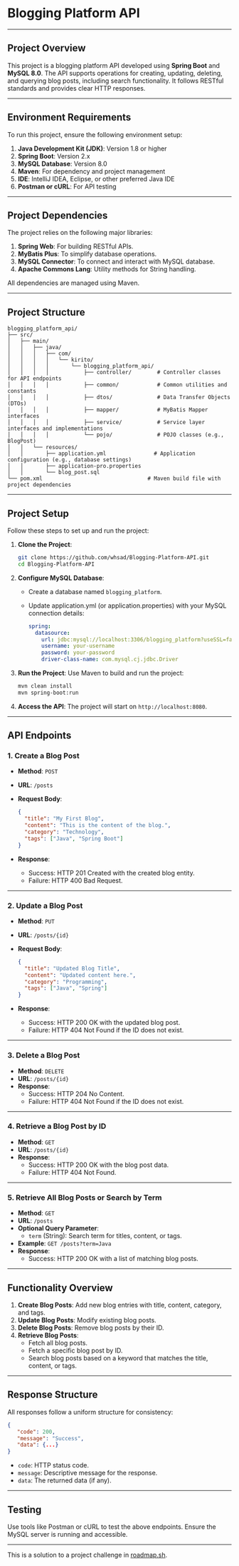 # Blogging Platform API

------

## **Project Overview**

This project is a blogging platform API developed using **Spring Boot** and **MySQL 8.0**. The API supports operations for creating, updating, deleting, and querying blog posts, including search functionality. It follows RESTful standards and provides clear HTTP responses.

------

## **Environment Requirements**

To run this project, ensure the following environment setup:

1. **Java Development Kit (JDK)**: Version 1.8 or higher
2. **Spring Boot**: Version 2.x
3. **MySQL Database**: Version 8.0
4. **Maven**: For dependency and project management
5. **IDE**: IntelliJ IDEA, Eclipse, or other preferred Java IDE
6. **Postman or cURL**: For API testing

------

## **Project Dependencies**

The project relies on the following major libraries:

1. **Spring Web**: For building RESTful APIs.
2. **MyBatis Plus**: To simplify database operations.
3. **MySQL Connector**: To connect and interact with MySQL database.
4. **Apache Commons Lang**: Utility methods for String handling.

All dependencies are managed using Maven.

------

## **Project Structure**

```plaintext
blogging_platform_api/
├── src/
│   ├── main/
│   │   ├── java/
│   │   │   ├── com/
│   │   │   │   └── kirito/
│   │   │   │       └── blogging_platform_api/
│   │   │   │           ├── controller/        # Controller classes for API endpoints
│   │   │   │           ├── common/            # Common utilities and constants
│   │   │   │           ├── dtos/              # Data Transfer Objects (DTOs)
│   │   │   │           ├── mapper/            # MyBatis Mapper interfaces
│   │   │   │           ├── service/           # Service layer interfaces and implementations
│   │   │   │           └── pojo/              # POJO classes (e.g., BlogPost)
│   │   └── resources/
│   │       ├── application.yml               # Application configuration (e.g., database settings)
│   │       ├── application-pro.properties
│   │       └── blog_post.sql                       
└── pom.xml                                 # Maven build file with project dependencies
```

------

## **Project Setup**

Follow these steps to set up and run the project:

1. **Clone the Project**:

   ```bash
   git clone https://github.com/whsad/Blogging-Platform-API.git
   cd Blogging-Platform-API
   ```

2. **Configure MySQL Database**:

   - Create a database named `blogging_platform`.

   - Update application.yml  (or application.properties) with your MySQL connection details:

     ```yaml
     spring:
       datasource:
         url: jdbc:mysql://localhost:3306/blogging_platform?useSSL=false&serverTimezone=UTC
         username: your-username
         password: your-password
         driver-class-name: com.mysql.cj.jdbc.Driver
     ```

3. **Run the Project**:
    Use Maven to build and run the project:

   ```bash
   mvn clean install
   mvn spring-boot:run
   ```

4. **Access the API**:
    The project will start on `http://localhost:8080`.

------

## **API Endpoints**

### 1. **Create a Blog Post**

- **Method**: `POST`

- **URL**: `/posts`

- **Request Body**:

  ```json
  {
    "title": "My First Blog",
    "content": "This is the content of the blog.",
    "category": "Technology",
    "tags": ["Java", "Spring Boot"]
  }
  ```

- **Response**:

  - Success: HTTP 201 Created with the created blog entity.
  - Failure: HTTP 400 Bad Request.

------

### 2. **Update a Blog Post**

- **Method**: `PUT`

- **URL**: `/posts/{id}`

- **Request Body**:

  ```json
  {
    "title": "Updated Blog Title",
    "content": "Updated content here.",
    "category": "Programming",
    "tags": ["Java", "Spring"]
  }
  ```

- **Response**:

  - Success: HTTP 200 OK with the updated blog post.
  - Failure: HTTP 404 Not Found if the ID does not exist.

------

### 3. **Delete a Blog Post**

- **Method**: `DELETE`
- **URL**: `/posts/{id}`
- **Response**:
  - Success: HTTP 204 No Content.
  - Failure: HTTP 404 Not Found if the ID does not exist.

------

### 4. **Retrieve a Blog Post by ID**

- **Method**: `GET`
- **URL**: `/posts/{id}`
- **Response**:
  - Success: HTTP 200 OK with the blog post data.
  - Failure: HTTP 404 Not Found.

------

### 5. **Retrieve All Blog Posts or Search by Term**

- **Method**: `GET`
- **URL**: `/posts`
- **Optional Query Parameter**:
  - `term` (String): Search term for titles, content, or tags.
- **Example**:
   `GET /posts?term=Java`
- **Response**:
  - Success: HTTP 200 OK with a list of matching blog posts.

------

## **Functionality Overview**

1. **Create Blog Posts**: Add new blog entries with title, content, category, and tags.
2. **Update Blog Posts**: Modify existing blog posts.
3. **Delete Blog Posts**: Remove blog posts by their ID.
4. **Retrieve Blog Posts**:
   - Fetch all blog posts.
   - Fetch a specific blog post by ID.
   - Search blog posts based on a keyword that matches the title, content, or tags.

------

## **Response Structure**

All responses follow a uniform structure for consistency:

```json
{
   "code": 200,
   "message": "Success",
   "data": {...}
}
```

- `code`: HTTP status code.
- `message`: Descriptive message for the response.
- `data`: The returned data (if any).

------

## **Testing**

Use tools like Postman or cURL to test the above endpoints. Ensure the MySQL server is running and accessible.

------

This is a solution to a project challenge in [roadmap.sh](https://roadmap.sh/projects/blogging-platform-api).
